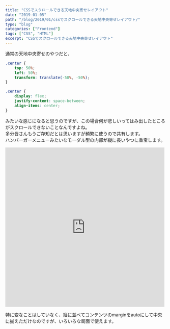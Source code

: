 ```yaml
---
title: "CSSでスクロールできる天地中央寄せレイアウト"
date: "2019-01-05"
path: "/blog/2019/01/cssでスクロールできる天地中央寄せレイアウト/"
type: "blog"
categories: ["Frontend"]
tags: ["CSS", "HTML"]
excerpt: "CSSでスクロールできる天地中央寄せレイアウト"
---
```


通常の天地中央寄せのやつだと、

```css:title=aaa.css
.center {
    top: 50%;
    left: 50%;
    transform: translate(-50%, -50%);
}

.center {
    display: flex;
    justify-content: space-between;
    align-items: center;
}
```
みたいな感じになると思うのですが、この場合何が悲しいってはみ出したところがスクロールできないことなんですよね。  
多分皆さんもうご存知だとは思いますが頻繁に使うので共有します。  
ハンバーガーメニューみたいなモーダル型の内部が縦に長いやつに重宝します。

<iframe height="500px" width="500px" scrolling="no" title=" Overflowing center layout" src="https://codepen.io/tanshio-the-scripter/embed/VqXBEM?height=265&theme-id=default&default-tab=css,result" frameborder="no" allowtransparency="true" allowfullscreen="true">See the Pen <a href='https://codepen.io/tanshio-the-scripter/pen/VqXBEM'> Overflowing center layout</a> by Shota Tanno(<a href='https://codepen.io/tanshio-the-scripter'>@tanshio-the-scripter</a>) on <a href='https://codepen.io'>CodePen</a>.</iframe>

特に変なことはしていなく、縦に並べてコンテンツのmarginをautoにして中央に揃えただけなのですが、いろいろな局面で使えます。
